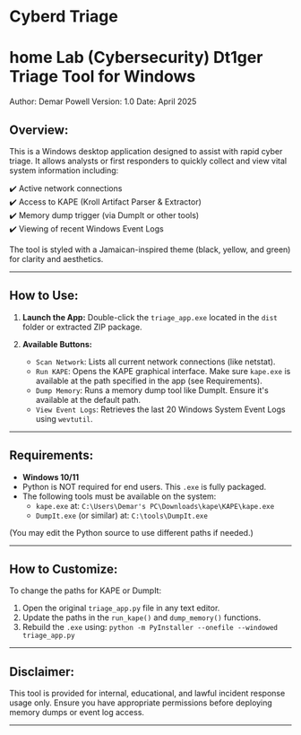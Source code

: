 # Cyberd Triage
home Lab (Cybersecurity)
Dt1ger Triage Tool for Windows
=============================

Author: Demar Powell
Version: 1.0
Date: April 2025

Overview:
---------
This is a Windows desktop application designed to assist with rapid cyber triage. It allows analysts or first responders to quickly collect and view vital system information including:

✔️ Active network connections  
✔️ Access to KAPE (Kroll Artifact Parser & Extractor)  
✔️ Memory dump trigger (via DumpIt or other tools)  
✔️ Viewing of recent Windows Event Logs

The tool is styled with a Jamaican-inspired theme (black, yellow, and green) for clarity and aesthetics.

---

How to Use:
-----------
1. **Launch the App:**
   Double-click the `triage_app.exe` located in the `dist` folder or extracted ZIP package.

2. **Available Buttons:**

   - `Scan Network`: Lists all current network connections (like netstat).
   - `Run KAPE`: Opens the KAPE graphical interface. Make sure `kape.exe` is available at the path specified in the app (see Requirements).
   - `Dump Memory`: Runs a memory dump tool like DumpIt. Ensure it's available at the default path.
   - `View Event Logs`: Retrieves the last 20 Windows System Event Logs using `wevtutil`.

---

Requirements:
-------------
- **Windows 10/11**
- Python is NOT required for end users. This `.exe` is fully packaged.
- The following tools must be available on the system:
  - `kape.exe` at:
    `C:\Users\Demar's PC\Downloads\kape\KAPE\kape.exe`
  - `DumpIt.exe` (or similar) at:
    `C:\tools\DumpIt.exe`

(You may edit the Python source to use different paths if needed.)

---

How to Customize:
-----------------
To change the paths for KAPE or DumpIt:
1. Open the original `triage_app.py` file in any text editor.
2. Update the paths in the `run_kape()` and `dump_memory()` functions.
3. Rebuild the `.exe` using:
   `python -m PyInstaller --onefile --windowed triage_app.py`

---

Disclaimer:
-----------
This tool is provided for internal, educational, and lawful incident response usage only. Ensure you have appropriate permissions before deploying memory dumps or event log access.

---

